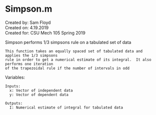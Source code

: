 # Simpson.m

Created by: Sam Floyd\
Created on: 4.19.2019\
Created for: CSU Mech 105 Spring 2019

  Simpson performs 1/3 simpsons rule on a tabulated set of data

    This function takes an equally spaced set of tabulated data and applies the 1/3 simpsons
    rule in order to get a numerical estimate of its integral.  It also performs one iteration
    of the trapezoidal rule if the number of intervals in odd
    
  Variables:
  
    Inputs:
      x: Vector of independent data
      y: Vector of dependent data   
    
    Outputs:
      I: Numerical estimate of integral for tabulated data
